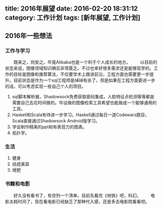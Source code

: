 title: 2016年展望
date: 2016-02-20 18:31:12
category: 工作计划
tags: [新年展望, 工作计划]
---
## 2016年一些想法
### 工作与学习
　　既来之，则安之。毕竟Alibaba也是一个利于个人成长的地方。
　　以目前的状态来说，图像领域知识确实非常匮乏。不过也幸好很多需求还是能够现学的。工作的目标是图像和推荐算法，不仅要学术上跟进前沿，工程方面也需要更一步提升。目前状态是作为一个sql工程师是绰绰有余了，但是如果在工程方面更进一步的话，可以考虑实现一些自己个人的项目。

1. sql脚本解析器，Shadowsock免费获取密码集成，人脸特征点检测等等都是需要自己去花时间做的。毕设做的图像检索工具希望也能做成一个能够通用的工具。
2. Haskell和Scala有待进一步学习。Haskell通过每日一道Codewars题目，Scala直接通过Shadowsock Android版学习。
3. 学会制作精美的ppt和有表现力的图表。
4. 拓扑学。

### 生活
1. 健身
2. 祛痘美容
3. 增肥

### 书籍和电影
　　好久没有看书了，有空列一个清单。目前先看完《地铁》吧，科幻。
　　电影太耗时间了，现在看电影已经缺乏了那种代入感，还是多去电影院看看吧。
